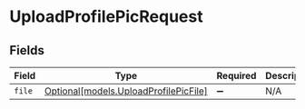 # UploadProfilePicRequest


## Fields

| Field                                                                      | Type                                                                       | Required                                                                   | Description                                                                |
| -------------------------------------------------------------------------- | -------------------------------------------------------------------------- | -------------------------------------------------------------------------- | -------------------------------------------------------------------------- |
| `file`                                                                     | [Optional[models.UploadProfilePicFile]](../models/uploadprofilepicfile.md) | :heavy_minus_sign:                                                         | N/A                                                                        |